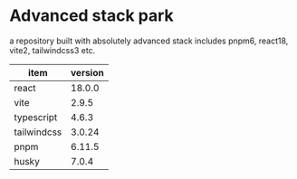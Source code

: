 # Advanced stack park

a repository built with absolutely advanced stack includes pnpm6, react18, vite2, tailwindcss3 etc.

| item        | version |
|-------------|---------|
| react       | 18.0.0  |
| vite        | 2.9.5   |
| typescript  | 4.6.3   |
| tailwindcss | 3.0.24  |
| pnpm        | 6.11.5  |
| husky       | 7.0.4   |
